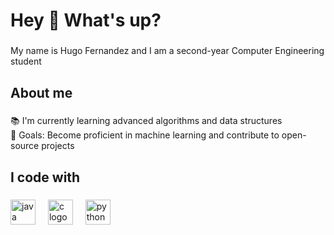<h1 align="left">Hey 👋 What's up?</h1>

###

<p align="left">My name is Hugo Fernandez and I am a second-year Computer Engineering student </p>

###

<h2 align="left">About me</h2>

###

<p align="left">
  📚 I'm currently learning advanced algorithms and data structures<br>
  🎯 Goals: Become proficient in machine learning and contribute to open-source projects<br>
</p>


###

<h2 align="left">I code with</h2>

###

<div align="left">
  <img src="https://cdn.jsdelivr.net/gh/devicons/devicon/icons/java/java-original.svg" height="40" alt="java logo"  />
  <img width="12" />
  <img src="https://cdn.jsdelivr.net/gh/devicons/devicon/icons/c/c-original.svg" height="40" alt="c logo"  />
  <img width="12" />
  <img src="https://cdn.jsdelivr.net/gh/devicons/devicon/icons/python/python-original.svg" height="40" alt="python logo"  />
</div>

###
